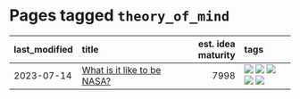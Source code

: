 # Pages tagged `theory_of_mind`

|last_modified|title|est. idea maturity|tags
|:---|:---|---:|:---|
|2023-07-14|[What is it like to be NASA?](../what_is_it_like_to_be_nasa.md)|7998|[![](https://img.shields.io/badge/tag-disunity_of_identity-587798)](../tags/disunity_of_identity.md) [![](https://img.shields.io/badge/tag-organization_as_entity-2c91b4)](../tags/organization_as_entity.md) [![](https://img.shields.io/badge/tag-philosophy-50c04b)](../tags/philosophy.md) [![](https://img.shields.io/badge/tag-society_of_mind-d2ea1b)](../tags/society_of_mind.md) [![](https://img.shields.io/badge/tag-theory_of_mind-dce8fa)](../tags/theory_of_mind.md)|